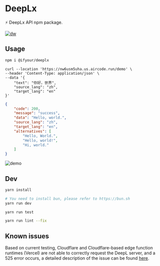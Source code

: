 # DeepLx 

⚡️ DeepLx API npm package.

[![dw](https://badgen.net/npm/dt/@ifyour/deeplx)](https://www.npmjs.com/package/@ifyour/deeplx)

## Usage

```bash
npm i @ifyour/deeplx
```

```curl
curl --location 'https://nw6usm5uha.us.aircode.run/demo' \
--header 'Content-Type: application/json' \
--data '{
    "text": "你好，世界",
    "source_lang": "zh",
    "target_lang": "en"
}'
```

```json
{
    "code": 200,
    "message": "success",
    "data": "Hello, world.",
    "source_lang": "zh",
    "target_lang": "en",
    "alternatives": [
        "Hello, World.",
        "Hello, world!",
        "Hi, world."
    ]
}
```

![demo](https://images.mingming.dev/file/d1c6fd89334f18b34d9ac.png)

## Dev

```bash
yarn install

# You need to install bun, please refer to https://bun.sh
yarn run dev

yarn run test

yarn run lint --fix
```

## Known issues

Based on current testing, Cloudflare and Cloudflare-based edge function runtimes (Vercel) are not able to correctly request the DeepL server, and a 525 error occurs, a detailed description of the issue can be found [here](https://github.com/cloudflare/workerd/issues/776).
